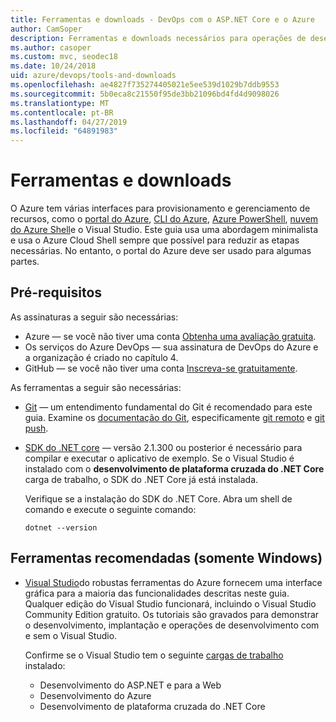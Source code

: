 ```yaml
---
title: Ferramentas e downloads - DevOps com o ASP.NET Core e o Azure
author: CamSoper
description: Ferramentas e downloads necessários para operações de desenvolvimento com ASP.NET Core e o Azure.
ms.author: casoper
ms.custom: mvc, seodec18
ms.date: 10/24/2018
uid: azure/devops/tools-and-downloads
ms.openlocfilehash: ae4827f735274405021e5ee539d1029b7ddb9553
ms.sourcegitcommit: 5b0eca8c21550f95de3bb21096bd4fd4d9098026
ms.translationtype: MT
ms.contentlocale: pt-BR
ms.lasthandoff: 04/27/2019
ms.locfileid: "64891983"
---
```

# <a name="tools-and-downloads"></a>Ferramentas e downloads

O Azure tem várias interfaces para provisionamento e gerenciamento de recursos, como o [portal do Azure](https://portal.azure.com), [CLI do Azure](/cli/azure/), [Azure PowerShell](/powershell/azure/overview), [nuvem do Azure Shell](https://shell.azure.com/bash)e o Visual Studio. Este guia usa uma abordagem minimalista e usa o Azure Cloud Shell sempre que possível para reduzir as etapas necessárias. No entanto, o portal do Azure deve ser usado para algumas partes.

## <a name="prerequisites"></a>Pré-requisitos

As assinaturas a seguir são necessárias:

* Azure &mdash; se você não tiver uma conta [Obtenha uma avaliação gratuita](https://azure.microsoft.com/free/).
* Os serviços do Azure DevOps &mdash; sua assinatura de DevOps do Azure e a organização é criado no capítulo 4.
* GitHub &mdash; se você não tiver uma conta [Inscreva-se gratuitamente](https://github.com/join).

As ferramentas a seguir são necessárias:

* [Git](https://git-scm.com/downloads) &mdash; um entendimento fundamental do Git é recomendado para este guia. Examine os [documentação do Git](https://git-scm.com/doc), especificamente [git remoto](https://git-scm.com/docs/git-remote) e [git push](https://git-scm.com/docs/git-push).
* [SDK do .NET core](https://www.microsoft.com/net/download/) &mdash; versão 2.1.300 ou posterior é necessário para compilar e executar o aplicativo de exemplo. Se o Visual Studio é instalado com o **desenvolvimento de plataforma cruzada do .NET Core** carga de trabalho, o SDK do .NET Core já está instalada.

    Verifique se a instalação do SDK do .NET Core. Abra um shell de comando e execute o seguinte comando:

    ```console
    dotnet --version
    ```

## <a name="recommended-tools-windows-only"></a>Ferramentas recomendadas (somente Windows)

* [Visual Studio](https://visualstudio.microsoft.com)do robustas ferramentas do Azure fornecem uma interface gráfica para a maioria das funcionalidades descritas neste guia. Qualquer edição do Visual Studio funcionará, incluindo o Visual Studio Community Edition gratuito. Os tutoriais são gravados para demonstrar o desenvolvimento, implantação e operações de desenvolvimento com e sem o Visual Studio.

  Confirme se o Visual Studio tem o seguinte [cargas de trabalho](/visualstudio/install/modify-visual-studio) instalado:

  * Desenvolvimento do ASP.NET e para a Web
  * Desenvolvimento do Azure
  * Desenvolvimento de plataforma cruzada do .NET Core

